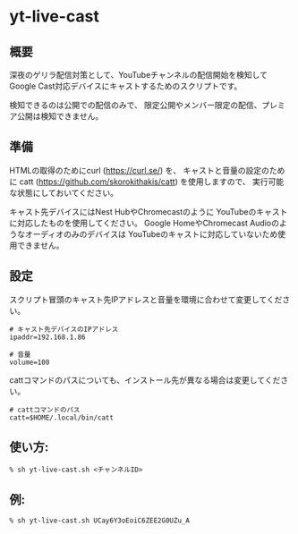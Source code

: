 # yt-live-cast

## 概要

深夜のゲリラ配信対策として、YouTubeチャンネルの配信開始を検知して
Google Cast対応デバイスにキャストするためのスクリプトです。

検知できるのは公開での配信のみで、
限定公開やメンバー限定の配信、プレミア公開は検知できません。

## 準備

HTMLの取得のためにcurl (https://curl.se/) を、
キャストと音量の設定のために
catt (https://github.com/skorokithakis/catt) を使用しますので、
実行可能な状態にしておいてください。

キャスト先デバイスにはNest HubやChromecastのように
YouTubeのキャストに対応したものを使用してください。
Google HomeやChromecast Audioのようなオーディオのみのデバイスは
YouTubeのキャストに対応していないため使用できません。

## 設定

スクリプト冒頭のキャスト先IPアドレスと音量を環境に合わせて変更してください。

    # キャスト先デバイスのIPアドレス
    ipaddr=192.168.1.86
    
    # 音量
    volume=100

cattコマンドのパスについても、インストール先が異なる場合は変更してください。

    # cattコマンドのパス
    catt=$HOME/.local/bin/catt

## 使い方:

    % sh yt-live-cast.sh <チャンネルID>

## 例:

    % sh yt-live-cast.sh UCay6Y3oEoiC6ZEE2G0UZu_A
